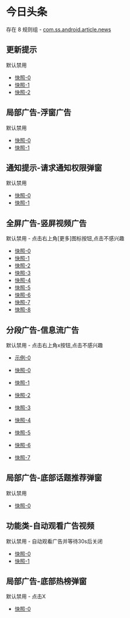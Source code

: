 # 今日头条

存在 8 规则组 - [com.ss.android.article.news](/src/apps/com.ss.android.article.news.ts)

## 更新提示

默认禁用

- [快照-0](https://i.gkd.li/i/12685000)
- [快照-1](https://i.gkd.li/i/12840104)
- [快照-2](https://i.gkd.li/i/13316081)

## 局部广告-浮窗广告

默认禁用

- [快照-0](https://i.gkd.li/i/13762123)
- [快照-1](https://i.gkd.li/i/13761236)

## 通知提示-请求通知权限弹窗

默认禁用

- [快照-0](https://i.gkd.li/i/12706699)
- [快照-1](https://i.gkd.li/i/12840217)

## 全屏广告-竖屏视频广告

默认禁用 - 点击右上角[更多]图标按钮,点击不感兴趣

- [快照-0](https://i.gkd.li/i/12679277)
- [快照-1](https://i.gkd.li/i/12679280)
- [快照-2](https://i.gkd.li/i/12733282)
- [快照-3](https://i.gkd.li/i/12763251)
- [快照-4](https://i.gkd.li/i/12763252)
- [快照-5](https://i.gkd.li/i/12733281)
- [快照-6](https://i.gkd.li/i/13185633)
- [快照-7](https://i.gkd.li/i/13186082)
- [快照-8](https://i.gkd.li/i/13930050)

## 分段广告-信息流广告

默认禁用 - 点击右上角x按钮,点击不感兴趣

- [示例-0](https://user-images.githubusercontent.com/44717382/273436460-cf007525-81ce-418b-ac05-3bfd75a627fe.gif)

- [快照-0](https://i.gkd.li/i/12733098)
- [快照-1](https://i.gkd.li/i/12755264)
- [快照-2](https://i.gkd.li/i/12836272)
- [快照-3](https://i.gkd.li/i/12840162)
- [快照-4](https://i.gkd.li/i/13093576)
- [快照-5](https://i.gkd.li/i/12733098)
- [快照-6](https://i.gkd.li/i/12733152)
- [快照-7](https://i.gkd.li/i/12755265)

## 局部广告-底部话题推荐弹窗

默认禁用

- [快照-0](https://i.gkd.li/i/12706699)

## 功能类-自动观看广告视频

默认禁用 - 自动观看广告并等待30s后关闭

- [快照-0](https://i.gkd.li/i/13402468)
- [快照-1](https://i.gkd.li/i/13402480)

## 局部广告-底部热榜弹窗

默认禁用 - 点击X

- [快照-0](https://i.gkd.li/i/13828331)
